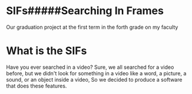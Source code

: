 # SIFs#####Searching In Frames 
Our graduation project at the first term in the forth grade on my faculty 

# What is the SIFs
Have you ever searched in a video?
Sure, we all searched for a video before, but we didn't look for something in a video like a word, a picture, a sound, or an object inside a video, So we decided to produce a software that does these features.

  
  
